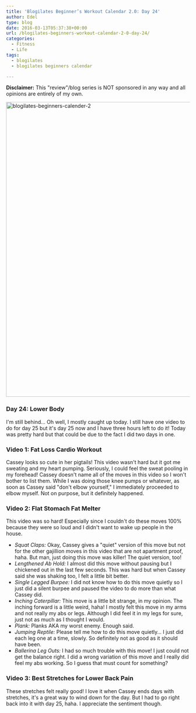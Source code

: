 ```yaml
---
title: 'Blogilates Beginner’s Workout Calendar 2.0: Day 24'
author: Edel
type: blog
date: 2016-03-13T05:37:38+00:00
url: /blogilates-beginners-workout-calendar-2-0-day-24/
categories:
  - Fitness
  - Life
tags:
  - blogilates
  - blogilates beginners calendar

---
```

**Disclaimer:** This "review"/blog series is NOT sponsored in any way and all opinions are entirely of my own.

<a href="http://scattered.me/wp-content/uploads/2016/02/blogilates-beginners-calender-2.png" rel="attachment wp-att-11076"><img src="http://scattered.me/wp-content/uploads/2016/02/blogilates-beginners-calender-2-1024x806.png" alt="blogilates-beginners-calender-2" width="1024" height="806" class="alignnone size-large wp-image-11076" srcset="http://erzadel.net/blog/wp-content/uploads/2016/02/blogilates-beginners-calender-2-1024x806.png 1024w, http://erzadel.net/blog/wp-content/uploads/2016/02/blogilates-beginners-calender-2-300x236.png 300w, http://erzadel.net/blog/wp-content/uploads/2016/02/blogilates-beginners-calender-2-768x604.png 768w" sizes="(max-width: 1024px) 100vw, 1024px" /></a>

### Day 24: Lower Body

I'm still behind&#8230; Oh well, I mostly caught up today. I still have one video to do for day 25 but it's day 25 now and I have three hours left to do it! Today was pretty hard but that could be due to the fact I did two days in one.

### Video 1: Fat Loss Cardio Workout

Cassey looks so cute in her pigtails! This video wasn't hard but it got me sweating and my heart pumping. Seriously, I could feel the sweat pooling in my forehead! Cassey doesn't name all of the moves in this video so I won't bother to list them. While I was doing those knee pumps or whatever, as soon as Cassey said "don't elbow yourself," I immediately proceeded to elbow myself. Not on purpose, but it definitely happened.

<div class="flex-video">
</div>

### Video 2: Flat Stomach Fat Melter

This video was so hard! Especially since I couldn't do these moves 100% because they were so loud and I didn't want to wake up people in the house.

<div class="flex-video">
</div>

  * _Squat Claps:_ Okay, Cassey gives a "quiet" version of this move but not for the other gajillion moves in this video that are not apartment proof, haha. But man, just doing this move was killer! The quiet version, too!
  * _Lengthened Ab Hold:_ I almost did this move without pausing but I chickened out in the last few seconds. This was hard but when Cassey said she was shaking too, I felt a little bit better.
  * _Single Legged Burpee:_ I did not know how to do this move quietly so I just did a silent burpee and paused the video to do more than what Cassey did.
  * _Inching Caterpillar:_ This move is a little bit strange, in my opinion. The inching forward is a little weird, haha! I mostly felt this move in my arms and not really my abs or legs. Although I did feel it in my legs for sure, just not as much as I thought I would.
  * _Plank:_ Planks AKA my worst enemy. Enough said.
  * _Jumping Reptile:_ Please tell me how to do this move quietly&#8230; I just did each leg one at a time, slowly. So definitely not as good as it should have been.
  * _Ballerina Leg Outs:_ I had so much trouble with this move! I just could not get the balance right. I did a wrong variation of this move and I really did feel my abs working. So I guess that must count for something?

### Video 3: Best Stretches for Lower Back Pain

These stretches felt really good! I love it when Cassey ends days with stretches, it's a great way to wind down for the day. But I had to go right back into it with day 25, haha. I appreciate the sentiment though.

<div class="flex-video">
</div>


